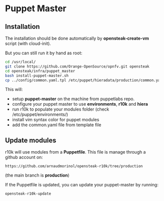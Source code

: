 # Puppet Master

## Installation

The installation should be done automatically by **opensteak-create-vm** script (with cloud-init).

But you can still run it by hand as root:

```bash
cd /usr/local/
git clone https://github.com/Orange-OpenSource/opnfv.git opensteak
cd opensteak/infra/puppet_master
bash install-puppet-master.sh
cp ../config/common.yaml.tpl /etc/puppet/hieradata/production/common.yaml
```

This will:

* setup **puppet-master** on the machine from puppetlabs repo.
* configure your puppet master to use **environments**, **r10k** and **hiera**
* run r10k to populate your modules folder (check /etc/puppet/environments/)
* install vim syntax color for puppet modules
* add the common.yaml file from template file

## Update modules
r10k will use modules from a **Puppetfile**. This file is manage through a github account on:

```
https://github.com/arnaudmorinol/opensteak-r10k/tree/production
```

(the main branch is **production**)

If the Puppetfile is updated, you can update your puppet-master by running:

```bash
opensteak-r10k-update
```
